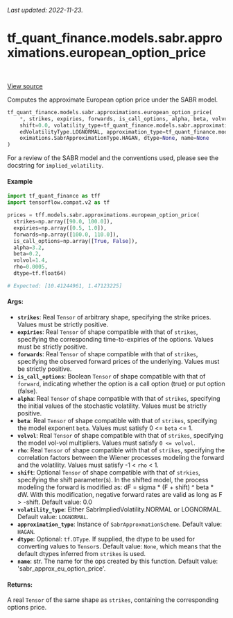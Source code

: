 <!--
This file is generated by a tool. Do not edit directly.
For open-source contributions the docs will be updated automatically.
-->

*Last updated: 2022-11-23.*

<div itemscope itemtype="http://developers.google.com/ReferenceObject">
<meta itemprop="name" content="tf_quant_finance.models.sabr.approximations.european_option_price" />
<meta itemprop="path" content="Stable" />
</div>

# tf_quant_finance.models.sabr.approximations.european_option_price

<!-- Insert buttons and diff -->

<table class="tfo-notebook-buttons tfo-api" align="left">
</table>

<a target="_blank" href="https://github.com/google/tf-quant-finance/blob/master/tf_quant_finance/models/sabr/approximations/european_options.py">View source</a>



Computes the approximate European option price under the SABR model.

```python
tf_quant_finance.models.sabr.approximations.european_option_price(
    *, strikes, expiries, forwards, is_call_options, alpha, beta, volvol, rho,
    shift=0.0, volatility_type=tf_quant_finance.models.sabr.approximations.SabrImpli
    edVolatilityType.LOGNORMAL, approximation_type=tf_quant_finance.models.sabr.appr
    oximations.SabrApproximationType.HAGAN, dtype=None, name=None
)
```



<!-- Placeholder for "Used in" -->

For a review of the SABR model and the conventions used, please see the
docstring for `implied_volatility`.

#### Example
```python
import tf_quant_finance as tff
import tensorflow.compat.v2 as tf

prices = tff.models.sabr.approximations.european_option_price(
  strikes=np.array([90.0, 100.0]),
  expiries=np.array([0.5, 1.0]),
  forwards=np.array([100.0, 110.0]),
  is_call_options=np.array([True, False]),
  alpha=3.2,
  beta=0.2,
  volvol=1.4,
  rho=0.0005,
  dtype=tf.float64)

# Expected: [10.41244961, 1.47123225]

```

#### Args:


* <b>`strikes`</b>: Real `Tensor` of arbitrary shape, specifying the strike prices.
  Values must be strictly positive.
* <b>`expiries`</b>: Real `Tensor` of shape compatible with that of `strikes`,
  specifying the corresponding time-to-expiries of the options. Values must
  be strictly positive.
* <b>`forwards`</b>: Real `Tensor` of shape compatible with that of `strikes`,
  specifying the observed forward prices of the underlying. Values must be
  strictly positive.
* <b>`is_call_options`</b>: Boolean `Tensor` of shape compatible with that of
  `forward`, indicating whether the option is a call option (true) or put
  option (false).
* <b>`alpha`</b>: Real `Tensor` of shape compatible with that of `strikes`, specifying
  the initial values of the stochastic volatility. Values must be strictly
  positive.
* <b>`beta`</b>: Real `Tensor` of shape compatible with that of `strikes`, specifying
  the model exponent `beta`. Values must satisfy 0 <= `beta` <= 1.
* <b>`volvol`</b>: Real `Tensor` of shape compatible with that of `strikes`,
  specifying the model vol-vol multipliers. Values must satisfy
  `0 <= volvol`.
* <b>`rho`</b>: Real `Tensor` of shape compatible with that of `strikes`, specifying
  the correlation factors between the Wiener processes modeling the forward
  and the volatility. Values must satisfy -1 < `rho` < 1.
* <b>`shift`</b>: Optional `Tensor` of shape compatible with that of `strkies`,
  specifying the shift parameter(s). In the shifted model, the process
  modeling the forward is modified as: dF = sigma * (F + shift) ^ beta * dW.
  With this modification, negative forward rates are valid as long as
  F > -shift.
  Default value: 0.0
* <b>`volatility_type`</b>: Either SabrImpliedVolatility.NORMAL or LOGNORMAL.
  Default value: `LOGNORMAL`.
* <b>`approximation_type`</b>: Instance of `SabrApproxmationScheme`.
  Default value: `HAGAN`.
* <b>`dtype`</b>: Optional: `tf.DType`. If supplied, the dtype to be used for
  converting values to `Tensor`s.
  Default value: `None`, which means that the default dtypes inferred from
    `strikes` is used.
* <b>`name`</b>: str. The name for the ops created by this function.
  Default value: 'sabr_approx_eu_option_price'.


#### Returns:

A real `Tensor` of the same shape as `strikes`, containing the
corresponding options price.
